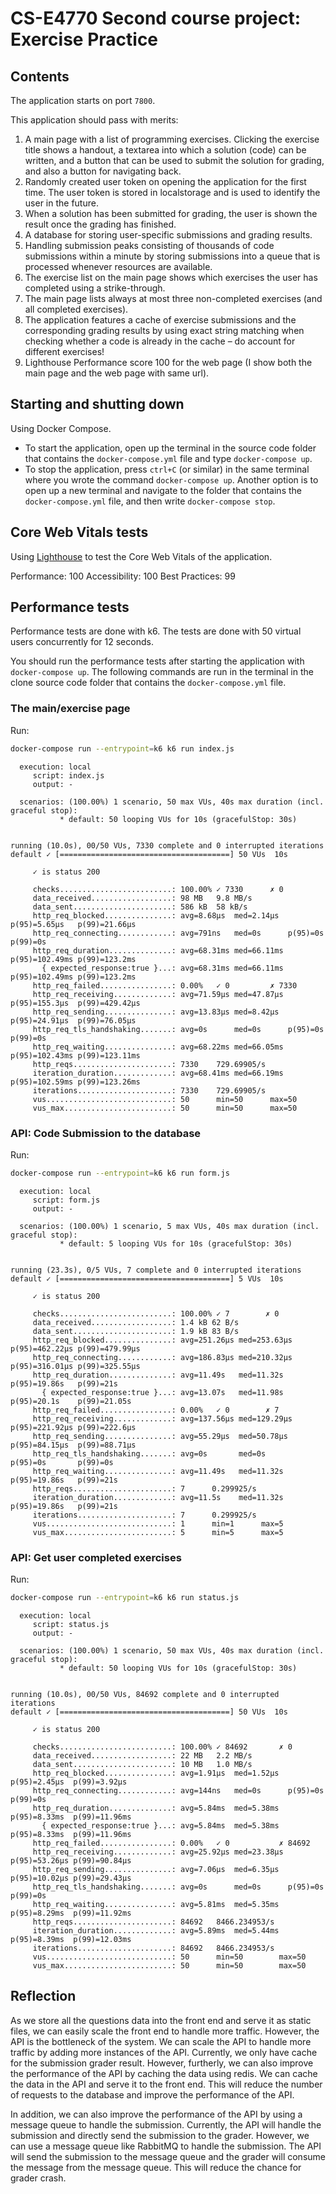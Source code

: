 # CS-E4770 Second course project: Exercise Practice

## Contents

The application starts on port `7800`.

This application should pass with merits:
1. A main page with a list of programming exercises. Clicking the exercise title shows a handout, a textarea into which a solution (code) can be written, and a button that can be used to submit the solution for grading, and also a button for navigating back.
2. Randomly created user token on opening the application for the first time. The user token is stored in localstorage and is used to identify the user in the future.
3. When a solution has been submitted for grading, the user is shown the result once the grading has finished.
4. A database for storing user-specific submissions and grading results.
5. Handling submission peaks consisting of thousands of code submissions within a minute by storing submissions into a queue that is processed whenever resources are available.
6. The exercise list on the main page shows which exercises the user has completed using a strike-through.
7. The main page lists always at most three non-completed exercises (and
all completed exercises).
8. The application features a cache of exercise submissions and the corresponding grading results by using exact string matching when checking whether a code is already in the cache – do account for different exercises!
9. Lighthouse Performance score 100 for the web page (I show both the main page and the web page with same url).

## Starting and shutting down

Using Docker Compose.

- To start the application, open up the terminal in the source code folder that
  contains the `docker-compose.yml` file and type `docker-compose up`.
- To stop the application, press `ctrl+C` (or similar) in the same terminal
  where you wrote the command `docker-compose up`. Another option is to open up
  a new terminal and navigate to the folder that contains the
  `docker-compose.yml` file, and then write `docker-compose stop`.

## Core Web Vitals tests
Using [Lighthouse](https://developers.google.com/web/tools/lighthouse) to test the Core Web Vitals of the application.

Performance: 100
Accessibility: 100
Best Practices: 99

## Performance tests
Performance tests are done with k6. The tests are done with 50 virtual users concurrently for 12 seconds.

You should run the performance tests after starting the application with `docker-compose up`. The following commands are run in the terminal in the clone source code folder that contains the `docker-compose.yml` file.

### The main/exercise page
Run:
```bash
docker-compose run --entrypoint=k6 k6 run index.js
```

```logs
  execution: local
     script: index.js
     output: -

  scenarios: (100.00%) 1 scenario, 50 max VUs, 40s max duration (incl. graceful stop):
           * default: 50 looping VUs for 10s (gracefulStop: 30s)


running (10.0s), 00/50 VUs, 7330 complete and 0 interrupted iterations
default ✓ [======================================] 50 VUs  10s

     ✓ is status 200

     checks.........................: 100.00% ✓ 7330      ✗ 0
     data_received..................: 98 MB   9.8 MB/s
     data_sent......................: 586 kB  58 kB/s
     http_req_blocked...............: avg=8.68µs  med=2.14µs  p(95)=5.65µs   p(99)=21.66µs
     http_req_connecting............: avg=791ns   med=0s      p(95)=0s       p(99)=0s
     http_req_duration..............: avg=68.31ms med=66.11ms p(95)=102.49ms p(99)=123.2ms
       { expected_response:true }...: avg=68.31ms med=66.11ms p(95)=102.49ms p(99)=123.2ms
     http_req_failed................: 0.00%   ✓ 0         ✗ 7330
     http_req_receiving.............: avg=71.59µs med=47.87µs p(95)=155.3µs  p(99)=429.42µs
     http_req_sending...............: avg=13.83µs med=8.42µs  p(95)=24.91µs  p(99)=76.05µs
     http_req_tls_handshaking.......: avg=0s      med=0s      p(95)=0s       p(99)=0s
     http_req_waiting...............: avg=68.22ms med=66.05ms p(95)=102.43ms p(99)=123.11ms
     http_reqs......................: 7330    729.69905/s
     iteration_duration.............: avg=68.41ms med=66.19ms p(95)=102.59ms p(99)=123.26ms
     iterations.....................: 7330    729.69905/s
     vus............................: 50      min=50      max=50
     vus_max........................: 50      min=50      max=50
```

### API: Code Submission to the database
Run:
```bash
docker-compose run --entrypoint=k6 k6 run form.js
```

```logs
  execution: local
     script: form.js
     output: -

  scenarios: (100.00%) 1 scenario, 5 max VUs, 40s max duration (incl. graceful stop):
           * default: 5 looping VUs for 10s (gracefulStop: 30s)


running (23.3s), 0/5 VUs, 7 complete and 0 interrupted iterations
default ✓ [======================================] 5 VUs  10s

     ✓ is status 200

     checks.........................: 100.00% ✓ 7        ✗ 0
     data_received..................: 1.4 kB 62 B/s
     data_sent......................: 1.9 kB 83 B/s
     http_req_blocked...............: avg=251.26µs med=253.63µs p(95)=462.22µs p(99)=479.99µs
     http_req_connecting............: avg=186.83µs med=210.32µs p(95)=316.01µs p(99)=325.55µs
     http_req_duration..............: avg=11.49s   med=11.32s   p(95)=19.86s   p(99)=21s
       { expected_response:true }...: avg=13.07s   med=11.98s   p(95)=20.1s    p(99)=21.05s
     http_req_failed................: 0.00%   ✓ 0        ✗ 7
     http_req_receiving.............: avg=137.56µs med=129.29µs p(95)=221.92µs p(99)=222.6µs
     http_req_sending...............: avg=55.29µs  med=50.78µs  p(95)=84.15µs  p(99)=88.71µs
     http_req_tls_handshaking.......: avg=0s       med=0s       p(95)=0s       p(99)=0s
     http_req_waiting...............: avg=11.49s   med=11.32s   p(95)=19.86s   p(99)=21s
     http_reqs......................: 7      0.299925/s
     iteration_duration.............: avg=11.5s    med=11.32s   p(95)=19.86s   p(99)=21s
     iterations.....................: 7      0.299925/s
     vus............................: 1      min=1      max=5
     vus_max........................: 5      min=5      max=5
```

### API: Get user completed exercises
Run:
```bash
docker-compose run --entrypoint=k6 k6 run status.js
```

```logs
  execution: local
     script: status.js
     output: -

  scenarios: (100.00%) 1 scenario, 50 max VUs, 40s max duration (incl. graceful stop):
           * default: 50 looping VUs for 10s (gracefulStop: 30s)


running (10.0s), 00/50 VUs, 84692 complete and 0 interrupted iterations
default ✓ [======================================] 50 VUs  10s

     ✓ is status 200

     checks.........................: 100.00% ✓ 84692       ✗ 0
     data_received..................: 22 MB   2.2 MB/s
     data_sent......................: 10 MB   1.0 MB/s
     http_req_blocked...............: avg=1.91µs  med=1.52µs  p(95)=2.45µs  p(99)=3.92µs
     http_req_connecting............: avg=144ns   med=0s      p(95)=0s      p(99)=0s
     http_req_duration..............: avg=5.84ms  med=5.38ms  p(95)=8.33ms  p(99)=11.96ms
       { expected_response:true }...: avg=5.84ms  med=5.38ms  p(95)=8.33ms  p(99)=11.96ms
     http_req_failed................: 0.00%   ✓ 0           ✗ 84692
     http_req_receiving.............: avg=25.92µs med=23.38µs p(95)=53.26µs p(99)=90.84µs
     http_req_sending...............: avg=7.06µs  med=6.35µs  p(95)=10.02µs p(99)=29.43µs
     http_req_tls_handshaking.......: avg=0s      med=0s      p(95)=0s      p(99)=0s
     http_req_waiting...............: avg=5.81ms  med=5.35ms  p(95)=8.29ms  p(99)=11.92ms
     http_reqs......................: 84692   8466.234953/s
     iteration_duration.............: avg=5.89ms  med=5.44ms  p(95)=8.39ms  p(99)=12.03ms
     iterations.....................: 84692   8466.234953/s
     vus............................: 50      min=50        max=50
     vus_max........................: 50      min=50        max=50
```

## Reflection
As we store all the questions data into the front end and serve it as static files, we can easily scale the front end to handle more traffic. However, the API is the bottleneck of the system. We can scale the API to handle more traffic by adding more instances of the API. Currently, we only have cache for the submission grader result. However, furtherly, we can also improve the performance of the API by caching the data using redis. We can cache the data in the API and serve it to the front end. This will reduce the number of requests to the database and improve the performance of the API.

In addition, we can also improve the performance of the API by using a message queue to handle the submission. Currently, the API will handle the submission and directly send the submission to the grader. However, we can use a message queue like RabbitMQ to handle the submission. The API will send the submission to the message queue and the grader will consume the message from the message queue. This will reduce the chance for grader crash.
